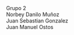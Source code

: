 
<head>
<title>Programacion-entera-mixta</title>
</head>
Grupo 2<br>
Norbey Danilo Muñoz<br>
Juan Sebastian Gonzalez<br>
Juan Manuel Ostos<br>
